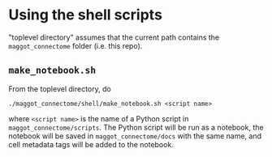# Using the shell scripts
"toplevel directory" assumes that the current path contains the `maggot_connectome` folder (i.e. this repo).

## `make_notebook.sh`
From the toplevel directory, do

``./maggot_connectome/shell/make_notebook.sh <script name>``

where `<script name>` is the name of a Python script in `maggot_connectome/scripts`. 
The Python script will be run as a notebook, the notebook will be saved in 
`maggot_connectome/docs` with the same name, and cell metadata tags will be added to 
the notebook.